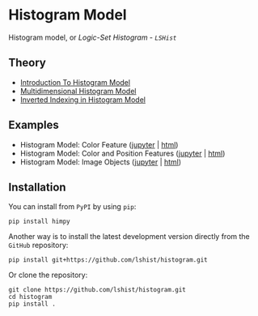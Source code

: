 # Histogram Model

Histogram model, or *Logic-Set Histogram* - *`LSHist`*

## Theory

- [Introduction To Histogram Model](https://htmlpreview.github.io/?https://github.com/LSHist/histogram/blob/master/docs/hm_basics.html)
- [Multidimensional Histogram Model](https://htmlpreview.github.io/?https://github.com/LSHist/histogram/blob/master/docs/hm_multidim.html)
- [Inverted Indexing in Histogram Model](https://htmlpreview.github.io/?https://github.com/LSHist/histogram/blob/master/docs/hm_indexing.html)

## Examples
- Histogram Model: Color Feature ([jupyter](https://nbviewer.jupyter.org/github/LSHist/histogram/blob/master/examples/features/color_feature.ipynb) | [html](https://nbviewer.jupyter.org/github/LSHist/histogram/blob/master/examples/features/color_feature.html))
- Histogram Model: Color and Position Features ([jupyter](https://nbviewer.jupyter.org/github/LSHist/histogram/blob/master/examples/features/color_position_features.ipynb) | [html](https://nbviewer.jupyter.org/github/LSHist/histogram/blob/master/examples/features/color_position_features.html))
- Histogram Model: Image Objects ([jupyter](https://nbviewer.jupyter.org/github/LSHist/histogram/blob/master/examples/objects/image_objects.ipynb) | [html](https://nbviewer.jupyter.org/github/LSHist/histogram/blob/master/examples/objects/image_objects.html))

## Installation

You can install from `PyPI` by using `pip`:

```
pip install himpy
```

Another way is to install the latest development version directly from the `GitHub` repository:

```
pip install git+https://github.com/lshist/histogram.git
```

Or clone the repository:

```
git clone https://github.com/lshist/histogram.git
cd histogram
pip install .
```